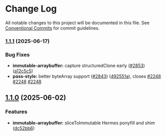 # Change Log

All notable changes to this project will be documented in this file.
See [Conventional Commits](https://conventionalcommits.org) for commit guidelines.

### [1.1.1](https://github.com/endojs/endo/compare/@endo/immutable-arraybuffer@1.1.0...@endo/immutable-arraybuffer@1.1.1) (2025-06-17)


### Bug Fixes

* **immutable-arraybuffer:** capture structuredClone early ([#2853](https://github.com/endojs/endo/issues/2853)) ([a12c5c5](https://github.com/endojs/endo/commit/a12c5c5d7d2b476a9ff3d383bc9275b6cc5ae052))
* **pass-style:** better byteArray support ([#2843](https://github.com/endojs/endo/issues/2843)) ([492551a](https://github.com/endojs/endo/commit/492551a936cf74fbeff0935b95fbd02ce02f796a)), closes [#2248](https://github.com/endojs/endo/issues/2248) [#2248](https://github.com/endojs/endo/issues/2248) [#2248](https://github.com/endojs/endo/issues/2248)



## [1.1.0](https://github.com/endojs/endo/compare/@endo/immutable-arraybuffer@1.0.0...@endo/immutable-arraybuffer@1.1.0) (2025-06-02)


### Features

* **immutable-arraybuffer:** sliceToImmutable Hermes ponyfill and shim ([dc52bb6](https://github.com/endojs/endo/commit/dc52bb6f027a0a0785095660c0de909c61c40c99))
